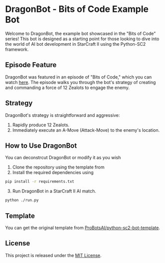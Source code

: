 # DragonBot - Bits of Code Example Bot

Welcome to DragonBot, the example bot showcased in the "Bits of Code" series! This bot is designed as a starting point for those looking to dive into the world of AI bot development in StarCraft II using the Python-SC2 framework.

## Episode Feature
DragonBot was featured in an episode of "Bits of Code," which you can watch [here](https://youtu.be/XFrMPzv1KEI). The episode walks you through the bot's strategy of creating and commanding a force of 12 Zealots to engage the enemy.

## Strategy
DragonBot's strategy is straightforward and aggressive:
1. Rapidly produce 12 Zealots.
2. Immediately execute an A-Move (Attack-Move) to the enemy's location.

## How to Use DragonBot
You can deconstrcut DragonBot or modify it as you wish
1. Clone the repository using the template from 
2. Install the required dependencies using 
```bash 
pip install -r requirements.txt 
```
3. Run DragonBot in a StarCraft II AI match. 
```bash
python ./run.py
```

## Template
You can get the original template from [ProBotsAI/python-sc2-bot-template](https://github.com/ProBotsAI/python-sc2-bot-template).

## License
This project is released under the [MIT License](LICENSE).
